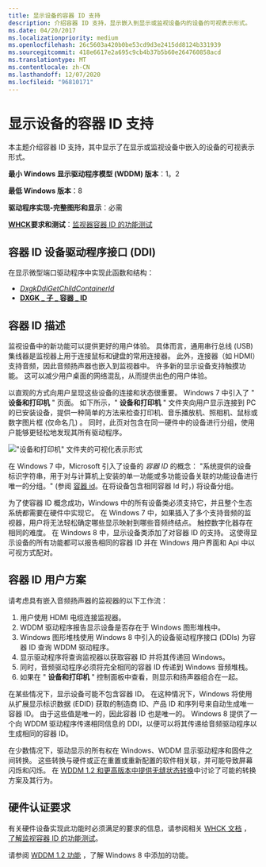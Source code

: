 ```yaml
---
title: 显示设备的容器 ID 支持
description: 介绍容器 ID 支持，显示嵌入到显示或监视设备内的设备的可视表示形式。
ms.date: 04/20/2017
ms.localizationpriority: medium
ms.openlocfilehash: 26c5603a420b0be53cd9d3e2415dd8124b331939
ms.sourcegitcommit: 418e6617e2a695c9cb4b37b5b60e264760858acd
ms.translationtype: MT
ms.contentlocale: zh-CN
ms.lasthandoff: 12/07/2020
ms.locfileid: "96810171"
---
```

# <a name="container-id-support-for-displays"></a>显示设备的容器 ID 支持


本主题介绍容器 ID 支持，其中显示了在显示或监视设备中嵌入的设备的可视表示形式。

**最小 Windows 显示驱动程序模型 (WDDM) 版本**：1。2

**最低 Windows 版本**：8

**驱动程序实现-完整图形和显示**：必需

**[WHCK](/windows-hardware/test/hlk/windows-hardware-lab-kit)要求和测试**：[监视器容器 ID 的功能测试](/windows-hardware/test/hlk/testref/2f657caa-368c-4531-8cec-8faf475125f4)


 

## <a name="span-idcontainer_id_device_driver_interface__ddi_spanspan-idcontainer_id_device_driver_interface__ddi_spanspan-idcontainer_id_device_driver_interface__ddi_spancontainer-id-device-driver-interface-ddi"></a><span id="Container_ID_device_driver_interface__DDI_"></span><span id="container_id_device_driver_interface__ddi_"></span><span id="CONTAINER_ID_DEVICE_DRIVER_INTERFACE__DDI_"></span>容器 ID 设备驱动程序接口 (DDI) 


在显示微型端口驱动程序中实现此函数和结构：

-   [*DxgkDdiGetChildContainerId*](/windows-hardware/drivers/ddi/dispmprt/nc-dispmprt-dxgkddi_get_child_container_id)
-   [**DXGK \_ 子 \_ 容器 \_ ID**](/windows-hardware/drivers/ddi/dispmprt/ns-dispmprt-_dxgk_child_container_id)

## <a name="span-idcontainer_id_descriptionspanspan-idcontainer_id_descriptionspanspan-idcontainer_id_descriptionspancontainer-id-description"></a><span id="Container_ID_description"></span><span id="container_id_description"></span><span id="CONTAINER_ID_DESCRIPTION"></span>容器 ID 描述


监视设备中的新功能可以提供更好的用户体验。 具体而言，通用串行总线 (USB) 集线器是监视器上用于连接鼠标和键盘的常用连接器。 此外，连接器（如 HDMI）支持音频，因此音频扬声器也嵌入到监视器中。 许多新的显示设备支持触摸功能。 这可以减少用户桌面的网络混乱，从而提供出色的用户体验。

以直观的方式向用户呈现这些设备的连接和状态很重要。 Windows 7 中引入了 " **设备和打印机** " 页面。 如下所示，" **设备和打印机** " 文件夹向用户显示连接到 PC 的已安装设备，提供一种简单的方法来检查打印机、音乐播放机、照相机、鼠标或数字图片框 (仅命名几) 。 同时，此页对包含在同一硬件中的设备进行分组，使用户能够更轻松地发现其所有驱动程序。

!["设备和打印机" 文件夹的可视化表示形式](images/visualdevicesprintersfolder.jpg)

在 Windows 7 中，Microsoft 引入了设备的 *容器 ID* 的概念： "系统提供的设备标识字符串，用于对与计算机上安装的单一功能或多功能设备关联的功能设备进行唯一的分组。"  (参阅 [容器 id](../install/container-ids.md)。在将设备包含相同容器 Id 时，) 将设备分组。

为了使容器 ID 概念成功，Windows 中的所有设备类必须支持它，并且整个生态系统都需要在硬件中实现它。 在 Windows 7 中，如果插入了多个支持音频的监视器，用户将无法轻松确定哪些显示映射到哪些音频终结点。 触控数字化器存在相同的难度。 在 Windows 8 中，显示设备类添加了对容器 ID 的支持。 这使得显示设备的所有功能都可以报告相同的容器 ID 并在 Windows 用户界面和 Api 中以可视方式配对。

## <a name="span-idcontainer_id_user_scenariosspanspan-idcontainer_id_user_scenariosspanspan-idcontainer_id_user_scenariosspancontainer-id-user-scenarios"></a><span id="Container_ID_user_scenarios"></span><span id="container_id_user_scenarios"></span><span id="CONTAINER_ID_USER_SCENARIOS"></span>容器 ID 用户方案


请考虑具有嵌入音频扬声器的监视器的以下工作流：

1.  用户使用 HDMI 电缆连接监视器。
2.  WDDM 驱动程序报告显示设备是否存在于 Windows 图形堆栈中。
3.  Windows 图形堆栈使用 Windows 8 中引入的设备驱动程序接口 (DDIs) 为容器 ID 查询 WDDM 驱动程序。
4.  显示驱动程序将查询监视器以获取容器 ID 并将其传递回 Windows。
5.  同时，音频驱动程序必须将完全相同的容器 ID 传递到 Windows 音频堆栈。
6.  如果在 " **设备和打印机** " 控制面板中查看，则显示和扬声器组合在一起。

在某些情况下，显示设备可能不包含容器 ID。 在这种情况下，Windows 将使用从扩展显示标识数据 (EDID) 获取的制造商 ID、产品 ID 和序列号来自动生成唯一容器 ID。 由于这些值是唯一的，因此容器 ID 也是唯一的。 Windows 8 提供了一个向 WDDM 驱动程序传递相同信息的 DDI，以便可以将其传递给音频驱动程序以生成相同的容器 ID。

在少数情况下，驱动显示的所有权在 Windows、WDDM 显示驱动程序和固件之间转换。 这些转换与硬件或正在重置或重新配置的软件相关联，并可能导致屏幕闪烁和闪烁。 在 [WDDM 1.2 和更高版本中提供无缝状态转换](seamless-state-transitions-in-wddm-1-2-and-later.md)中讨论了可能的转换方案及其行为。

## <a name="span-idhardware_certification_requirementsspanspan-idhardware_certification_requirementsspanspan-idhardware_certification_requirementsspanhardware-certification-requirements"></a><span id="Hardware_certification_requirements"></span><span id="hardware_certification_requirements"></span><span id="HARDWARE_CERTIFICATION_REQUIREMENTS"></span>硬件认证要求


有关硬件设备实现此功能时必须满足的要求的信息，请参阅相关 [WHCK 文档](/windows-hardware/test/hlk/windows-hardware-lab-kit) ，  [了解监视容器 ID 的功能测试](/windows-hardware/test/hlk/testref/2f657caa-368c-4531-8cec-8faf475125f4)。

请参阅 [WDDM 1.2 功能](wddm-v1-2-features.md) ，了解 Windows 8 中添加的功能。

